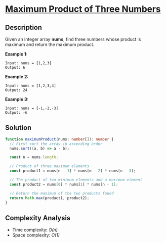 # [Maximum Product of Three Numbers](https://leetcode.com/problems/maximum-product-of-three-numbers/)

## Description

Given an integer array **nums**, find three numbers whose product is maximum and return the maximum product.

**Example 1:**

```
Input: nums = [1,2,3]
Output: 6
```

**Example 2:**

```
Input: nums = [1,2,3,4]
Output: 24
```

**Example 3:**

```
Input: nums = [-1,-2,-3]
Output: -6
```

## Solution

```typescript
function maximumProduct(nums: number[]): number {
  // First sort the array in ascending order
  nums.sort((a, b) => a - b);

  const n = nums.length;

  // Product of three maximum elements
  const product1 = nums[n - 1] * nums[n - 2] * nums[n - 3];

  // The product of two minimum elements and a maximum element
  const product2 = nums[0] * nums[1] * nums[n - 1];

  // Return the maximum of the two products found
  return Math.max(product1, product2);
}
```

## Complexity Analysis

- Time complexity: _O(n)_
- Space complexity: _O(1)_
